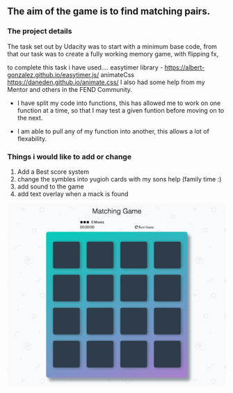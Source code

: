 ## The aim of the game is to find matching pairs.

### The project details 
The task set out by Udacity was to start with a minimum base code, from that our task was to create a fully working memory game, with flipping fx,

to complete this task i have used.... 
easytimer library - https://albert-gonzalez.github.io/easytimer.js/
animateCss https://daneden.github.io/animate.css/
I also had some help from my Mentor and others in the FEND Community.

* I have split my code into functions, this has allowed me to work on one function at a time, so that I may test a given funtion before moving on to the next.

* I am able to pull any of my function into another, this allows a lot of flexability.

### Things i would like to add or change

1. Add a Best score system
2. change the symbles into yugioh cards with my sons help (family time :)
3. add sound to the game
4. add text overlay when a mack is found

![](img/343688CD0AFAC90DBD4B681D82F97E38.png?raw=true)
